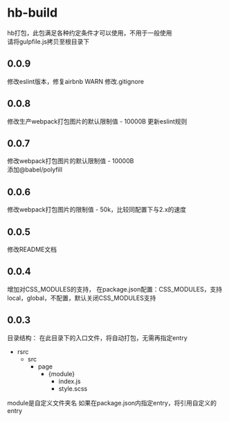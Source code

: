 # hb-build
hb打包，此包满足各种约定条件才可以使用，不用于一般使用  
请将gulpfile.js拷贝至根目录下

## 0.0.9
修改eslint版本，修复airbnb WARN
修改.gitignore

## 0.0.8
修改生产webpack打包图片的默认限制值 - 10000B
更新eslint规则

## 0.0.7
修改webpack打包图片的默认限制值 - 10000B  
添加@babel/polyfill

## 0.0.6
修改webpack打包图片的限制值 - 50k，比较同配置下与2.x的速度

## 0.0.5
修改README文档

## 0.0.4
增加对CSS_MODULES的支持，
在package.json配置：CSS_MODULES，支持local，global，不配置，默认关闭CSS_MODULES支持

## 0.0.3
目录结构：
在此目录下的入口文件，将自动打包，无需再指定entry
- rsrc
  - src
    - page
      - {module}
        - index.js
        - style.scss

module是自定义文件夹名
如果在package.json内指定entry，将引用自定义的entry